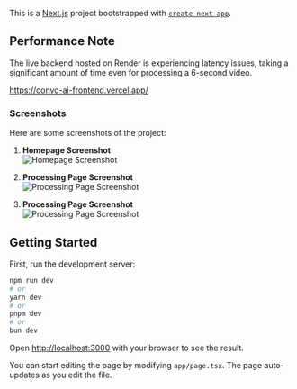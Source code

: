 This is a [Next.js](https://nextjs.org) project bootstrapped with [`create-next-app`](https://nextjs.org/docs/app/api-reference/cli/create-next-app).

## Performance Note

The live backend hosted on Render is experiencing latency issues, taking a significant amount of time even for processing a 6-second video.

https://convo-ai-frontend.vercel.app/

### Screenshots

Here are some screenshots of the project:

1. **Homepage Screenshot**  
   ![Homepage Screenshot](https://github.com/user-attachments/assets/f8c0f483-1f4a-40e1-86fd-7c3ace7bf59b)

2. **Processing Page Screenshot**  
   ![Processing Page Screenshot](https://github.com/user-attachments/assets/4374eb97-565f-4598-abfa-2fd9fc5cf116)

3. **Processing Page Screenshot**  
   ![Processing Page Screenshot](https://github.com/user-attachments/assets/bfa25e36-b504-4311-a33b-200316688769)

## Getting Started

First, run the development server:

```bash
npm run dev
# or
yarn dev
# or
pnpm dev
# or
bun dev
```

Open [http://localhost:3000](http://localhost:3000) with your browser to see the result.

You can start editing the page by modifying `app/page.tsx`. The page auto-updates as you edit the file.
